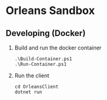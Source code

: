 # Orleans Sandbox


## Developing (Docker)
1. Build and run the docker container
	
	```pwsh
	.\Build-Container.ps1
	.\Run-Container.ps1
	```

2. Run the client
	```pwsh
	cd OrleansClient
	dotnet run
	```
